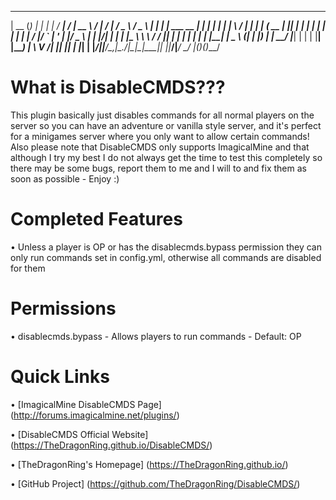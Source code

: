   _____  _           _     _       _____ __  __ _____   _____        __   ___   ___  
 |  __ \(_)         | |   | |     / ____|  \/  |  __ \ / ____|      /_ | / _ \ / _ \ 
 | |  | |_ ___  __ _| |__ | | ___| |    | \  / | |  | | (___   __   _| || | | | | | |
 | |  | | / __|/ _` | '_ \| |/ _ \ |    | |\/| | |  | |\___ \  \ \ / / || | | | | | |
 | |__| | \__ \ (_| | |_) | |  __/ |____| |  | | |__| |____) |  \ V /| || |_| | |_| |
 |_____/|_|___/\__,_|_.__/|_|\___|\_____|_|  |_|_____/|_____/    \_/ |_(_)___(_)___/                                                                                                  

What is DisableCMDS???
========================
This plugin basically just disables commands for all normal players on the server so you can have an adventure or vanilla style server, and it's perfect for a minigames server where you only want to allow certain commands! Also please note that DisableCMDS only supports ImagicalMine and that although I try my best I do not always get the time to test this completely so there may be some bugs, report them to me and I will to and fix them as soon as possible - Enjoy :)

Completed Features
===================
   • Unless a player is OP or has the disablecmds.bypass permission they can only run commands set in config.yml, otherwise all commands are disabled for them

Permissions
=============
   • disablecmds.bypass - Allows players to run commands - Default: OP

Quick Links
============
   • [ImagicalMine DisableCMDS Page] (http://forums.imagicalmine.net/plugins/)

   • [DisableCMDS Official Website] (https://TheDragonRing.github.io/DisableCMDS/)

   • [TheDragonRing's Homepage] (https://TheDragonRing.github.io/)

   • [GitHub Project] (https://github.com/TheDragonRing/DisableCMDS/)
